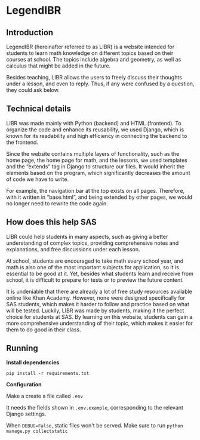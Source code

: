 <!-- Directory structure

`libr/` is the root django app
`info/` contains the static pages such as index
`education/` contains the teaching platform
`user_management/` contains authentication code
`social/` contains social features, like commenting -->

# LegendIBR

## Introduction

LegendIBR (hereinafter referred to as LIBR) is a website intended for students to learn math knowledge on different topics based on their courses at school. The topics include algebra and geometry, as well as calculus that might be added in the future. 

Besides teaching, LIBR allows the users to freely discuss their thoughts under a lesson, and even to reply. Thus, if any were confused by a question, they could ask below. 

## Technical details

LIBR was made mainly with Python (backend) and HTML (frontend). To organize the code and enhance its reusability, we used Django, which is known for its readability and high efficiency in connecting the backend to the frontend. 

Since the website contains multiple layers of functionality, such as the home page, the home page for math, and the lessons, we used templates and the “extends” tag in Django to structure our files. It would inherit the elements based on the program, which significantly decreases the amount of code we have to write. 

For example, the navigation bar at the top exists on all pages. Therefore, with it written in “base.html”, and being extended by other pages, we would no longer need to rewrite the code again. 

## How does this help SAS

LIBR could help students in many aspects, such as giving a better understanding of complex topics, providing comprehensive notes and explanations, and free discussions under each lesson. 

At school, students are encouraged to take math every school year, and math is also one of the most important subjects for application, so it is essential to be good at it. Yet, besides what students learn and receive from school, it is difficult to prepare for tests or to preview the future content. 

It is undeniable that there are already a lot of free study resources available online like Khan Academy. However, none were designed specifically for SAS students, which makes it harder to follow and practice based on what will be tested. 
Luckily, LIBR was made by students, making it the perfect choice for students at SAS. By learning on this website, students can gain a more comprehensive understanding of their topic, which makes it easier for them to do good in their class. 


## Running

**Install dependencies**

`pip install -r requirements.txt`

**Configuration**

Make a create a file called `.env`

It needs the fields shown in `.env.example`, corresponding to the relevant Django settings.

When `DEBUG=False`, static files won't be served. Make sure to run
`python manage.py collectstatic`